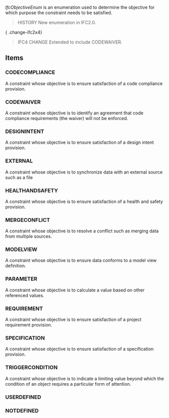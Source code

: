 _IfcObjectiveEnum_ is an enumeration used to determine the objective for which purpose the constraint needs to be satisfied.

<!-- end of short definition -->


> HISTORY New enumeration in IFC2.0.

{ .change-ifc2x4}
> IFC4 CHANGE Extended to include CODEWAIVER.

## Items

### CODECOMPLIANCE
A constraint whose objective is to ensure satisfaction of a code compliance provision.

### CODEWAIVER
A constraint whose objective is to identify an agreement that code compliance requirements (the waiver) will not be enforced.

### DESIGNINTENT
A constraint whose objective is to ensure satisfaction of a design intent provision.

### EXTERNAL
A constraint whose objective is to synchronize data with an external source such as a file

### HEALTHANDSAFETY
A constraint whose objective is to ensure satisfaction of a health and safety provision.

### MERGECONFLICT
A constraint whose objective is to resolve a conflict such as merging data from multiple sources.

### MODELVIEW
A constraint whose objective is to ensure data conforms to a model view definition.

### PARAMETER
A constraint whose objective is to calculate a value based on other referenced values.

### REQUIREMENT
A constraint whose objective is to ensure satisfaction of a project requirement provision.

### SPECIFICATION
A constraint whose objective is to ensure satisfaction of a specification provision.

### TRIGGERCONDITION
A constraint whose objective is to indicate a limiting value beyond which the condition of an object requires a particular form of attention.

### USERDEFINED


### NOTDEFINED

